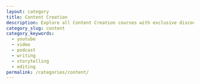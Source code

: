 ```yaml
---
layout: category
title: Content Creation
description: Explore all Content Creation courses with exclusive discounts
category_slug: content
category_keywords:
  - youtube
  - video
  - podcast
  - writing
  - storytelling
  - editing
permalink: /categories/content/
---
```

